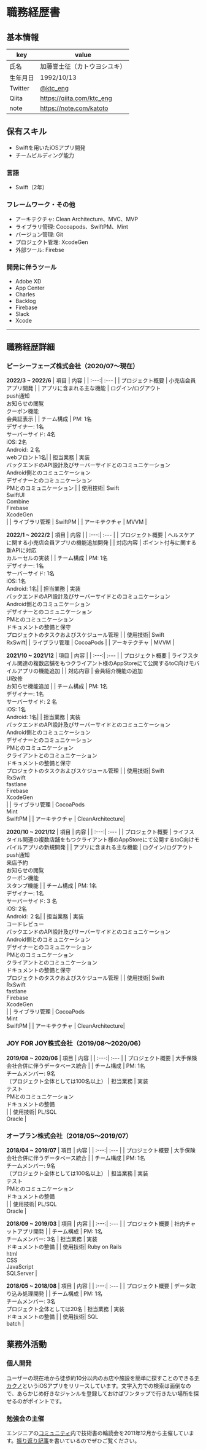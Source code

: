 # 職務経歴書

## 基本情報

|key|value|
|---|---|
|氏名| 加藤誉士征（カトウヨシユキ）|
|生年月日|1992/10/13|
|Twitter|[@ktc_eng](https://twitter.com/ktc_eng)|
|Qiita|https://qiita.com/ktc_eng|
|note|https://note.com/katoto|

## 保有スキル
* Swiftを用いたiOSアプリ開発
* チームビルディング能力

### 言語
* Swift（2年）

### フレームワーク・その他
* アーキテクチャ: Clean Architecture、MVC、MVP
* ライブラリ管理: Cocoapods、SwiftPM、Mint
* バージョン管理: Git
* プロジェクト管理: XcodeGen
* 外部ツール: Firebse

### 開発に伴うツール
* Adobe XD
* App Center
* Charles
* Backlog
* Firebase
* Slack
* Xcode

---

## 職務経歴詳細

### ピーシーフェーズ株式会社（2020/07〜現在）
**2022/3 ~ 2022/6**
| 項目 | 内容 |
| :---:| :--- |
| プロジェクト概要 | 小売店会員アプリ開発 |
| アプリに含まれる主な機能 | ログイン/ログアウト<br>push通知<br>お知らせの閲覧<br>クーポン機能<br>会員証表示 |
| チーム構成 | PM: 1名<br>デザイナー: 1名<br>サーバーサイド: 4名<br>iOS: 2名<br>Android: ２名<br>webフロント1名|
| 担当業務 | 実装<br>バックエンドのAPI設計及びサーバーサイドとのコミュニケーション<br>Android側とのコミュニケーション<br>デザイナーとのコミュニケーション<br>PMとのコミュニケーション |
| 使用技術| Swift<br>SwiftUI<br>Combine<br>Firebase<br>XcodeGen<br>|
| ライブラリ管理 | SwiftPM |
| アーキテクチャ | MVVM |

**2022/1 ~ 2022/2**
| 項目 | 内容 |
| :---:| :--- |
| プロジェクト概要 | ヘルスケアに関する小売店会員アプリの機能追加開発 |
| 対応内容 | ポイント付与に関する新APIに対応<br>カルーセルの実装 |
| チーム構成 | PM: 1名<br>デザイナー: 1名<br>サーバーサイド: 1名<br>iOS: 1名<br>Android: 1名|
| 担当業務 | 実装<br>バックエンドのAPI設計及びサーバーサイドとのコミュニケーション<br>Android側とのコミュニケーション<br>デザイナーとのコミュニケーション<br>PMとのコミュニケーション<br>ドキュメントの整備と保守<br>プロジェクトのタスクおよびスケジュール管理 |
| 使用技術| Swift<br>RxSwift|
| ライブラリ管理 | CocoaPods |
| アーキテクチャ | MVVM |

**2021/10 ~ 2021/12**
| 項目 | 内容 |
| :---:| :--- |
| プロジェクト概要 | ライフスタイル関連の複数店舗をもつクライアント様のAppStoreにて公開するtoC向けモバイルアプリの機能追加 |
| 対応内容 | 会員紹介機能の追加<br>UI改修<br>お知らせ機能追加 |
| チーム構成 | PM: 1名<br>デザイナー: 1名<br>サーバーサイド: 2 名<br>iOS: 1名<br>Android: 1名|
| 担当業務 | 実装<br>バックエンドのAPI設計及びサーバーサイドとのコミュニケーション<br>Android側とのコミュニケーション<br>デザイナーとのコミュニケーション<br>PMとのコミュニケーション<br>クライアントとのコミュニケーション<br>ドキュメントの整備と保守<br>プロジェクトのタスクおよびスケジュール管理 |
| 使用技術| Swift<br>RxSwift<br>fastlane<br>Firebase<br>XcodeGen<br>|
| ライブラリ管理 | CocoaPods<br>Mint<br>SwiftPM |
| アーキテクチャ | CleanArchitecture|


**2020/10 ~ 2021/12**
| 項目 | 内容 |
| :---:| :--- |
| プロジェクト概要 | ライフスタイル関連の複数店舗をもつクライアント様のAppStoreにて公開するtoC向けモバイルアプリの新規開発 |
| アプリに含まれる主な機能 | ログイン/ログアウト<br>push通知<br>来店予約<br>お知らせの閲覧<br>クーポン機能<br>スタンプ機能 |
| チーム構成 | PM: 1名<br>デザイナー: 1名<br>サーバーサイド: 3 名<br>iOS: 2名<br>Android: ２名|
| 担当業務 | 実装<br>コードレビュー<br>バックエンドのAPI設計及びサーバーサイドとのコミュニケーション<br>Android側とのコミュニケーション<br>デザイナーとのコミュニケーション<br>PMとのコミュニケーション<br>クライアントとのコミュニケーション<br>ドキュメントの整備と保守<br>プロジェクトのタスクおよびスケジュール管理 |
| 使用技術| Swift<br>RxSwift<br>fastlane<br>Firebase<br>XcodeGen<br>|
| ライブラリ管理 | CocoaPods<br>Mint<br>SwiftPM |
| アーキテクチャ | CleanArchitecture|


### JOY FOR JOY株式会社（2019/08〜2020/06）

**2019/08 ~ 2020/06**
| 項目 | 内容 |
| :---:| :--- |
| プロジェクト概要 | 大手保険会社合併に伴うデータベース統合 |
| チーム構成 | PM: 1名<br>チームメンバー: 9名<br>（プロジェクト全体としては100名以上）
| 担当業務 | 実装<br>テスト<br>PMとのコミュニケーション<br>ドキュメントの整備<br> |
| 使用技術| PL/SQL<br>Oracle |

### オープラン株式会社（2018/05〜2019/07）
**2018/04 ~ 2019/07**
| 項目 | 内容 |
| :---:| :--- |
| プロジェクト概要 | 大手保険会社合併に伴うデータベース統合 |
| チーム構成 | PM: 1名<br>チームメンバー: 9名<br>（プロジェクト全体としては100名以上）
| 担当業務 | 実装<br>テスト<br>PMとのコミュニケーション<br>ドキュメントの整備<br> |
| 使用技術| PL/SQL<br>Oracle |

**2018/09 ~ 2019/03**
| 項目 | 内容 |
| :---:| :--- |
| プロジェクト概要 | 社内チャットアプリ開発 |
| チーム構成 | PM: 1名<br>チームメンバー: 3名
| 担当業務 | 実装<br>ドキュメントの整備 |
| 使用技術| Ruby on Rails<br>html<br>CSS<br>JavaScript<br>SQLServer |

**2018/05 ~ 2018/08**
| 項目 | 内容 |
| :---:| :--- |
| プロジェクト概要 | データ取り込み処理開発 |
| チーム構成 | PM: 1名<br>チームメンバー: 3名<br>プロジェクト全体としては20名
| 担当業務 | 実装<br>ドキュメントの整備 |
| 使用技術| SQL<br>batch |

## 業務外活動
### 個人開発
ユーザーの現在地から徒歩約10分以内のお店や施設を簡単に探すことのできる[チカクノ](https://apps.apple.com/jp/app/%E3%83%81%E3%82%AB%E3%82%AF%E3%83%8E/id1518477548)というiOSアプリをリリースしています。文字入力での検索は面倒なので、あらかじめ好きなジャンルを登録しておけばワンタップで行きたい場所を探せるのがポイントです。

### 勉強会の主催
エンジニアの[コミュニティ](https://community.camp-fire.jp/projects/view/280040)内で技術書の輪読会を2011年12月から主催しています。[振り返り記事](https://note.com/katoto/n/n43803591088e)を書いているのでぜひご覧ください。


